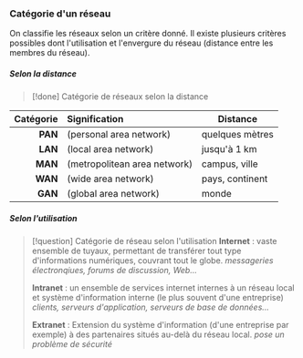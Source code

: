 ### Catégorie d'un réseau

On classifie les réseaux selon un critère donné. Il existe plusieurs critères possibles dont l'utilisation et l'envergure du réseau (distance entre les membres du réseau).

##### Selon la distance

>[!done] Catégorie de réseaux selon la distance 
>
| Catégorie | Signification                | Distance        |
| ---------:|:---------------------------- | --------------- |
|   **PAN** | (personal area network)      | quelques mètres |
|   **LAN** | (local area network)         | jusqu'à 1 km |
|   **MAN** | (metropolitean area network) | campus, ville |
|   **WAN** | (wide area network)          | pays, continent |
|   **GAN** | (global area network)        | monde |

##### Selon l'utilisation

>[!question] Catégorie de réseau selon l'utilisation 
>**Internet** : vaste ensemble de tuyaux, permettant de transférer tout type d'informations numériques, couvrant tout le globe.
>*messageries électronqiues, forums de discussion, Web...*
>
>**Intranet** : un ensemble de services internet internes à un réseau local et système d'information interne (le plus souvent d'une entreprise)
>*clients, serveurs d'application, serveurs de base de données...*
>
>**Extranet** : Extension du système d'information (d'une entreprise par exemple) à des partenaires situés au-delà du réseau local.
>*pose un problème de sécurité*

